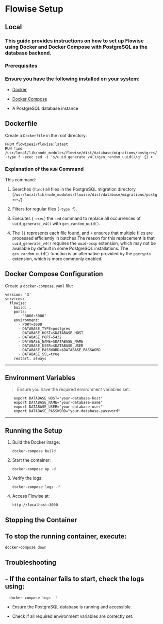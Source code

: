 # Flowise Setup

## Local

### This guide provides instructions on how to set up Flowise using Docker and Docker Compose with PostgreSQL as the database backend.

### Prerequisites

### Ensure you have the following installed on your system:
* [Docker]()

* [Docker Compose]()

* A PostgreSQL database instance

## Dockerfile

Create a `Dockerfile` in the root directory:    
```
FROM flowiseai/flowise:latest
RUN find /usr/local/lib/node_modules/flowise/dist/database/migrations/postgres/ -type f -exec sed -i 's/uuid_generate_v4()/gen_random_uuid()/g' {} +
```
### Explanation of the `RUN` Command

This command:
1) Searches (`find`) all files in the PostgreSQL migration directory (`/usr/local/lib/node_modules/flowise/dist/database/migrations/postgres/`).

2) Filters for regular files (`-type f`).

3) Executes (`-exec`) the `sed` command to replace all occurrences of `uuid_generate_v4()` with `gen_random_uuid()`.

4) The `{}` represents each file found, and `+` ensures that multiple files are processed efficiently in batches.The reason for this replacement is that `uuid_generate_v4()` requires the `uuid-ossp` extension, which may not be available by default in some PostgreSQL installations. The `gen_random_uuid()` function is an alternative provided by the `pgcrypto` extension, which is more commonly enabled.

## Docker Compose Configuration

Create a `docker-compose.yaml` file:    
```
version: '3'
services:
  flowise:
    build: .
    ports:
      - "3000:3000"
    environment:
      - PORT=3000
      - DATABASE_TYPE=postgres
      - DATABASE_HOST=$DATABASE_HOST 
      - DATABASE_PORT=5432
      - DATABASE_NAME=$DATABASE_NAME
      - DATABASE_USER=$DATABASE_USER
      - DATABASE_PASSWORD=$DATABASE_PASSWORD 
      - DATABASE_SSL=true
    restart: always
```
-----------------------

## Environment Variables

> Ensure you have the required environment variables set:    
```
    export DATABASE_HOST="your-database-host"
    export DATABASE_NAME="your-database-name"
    export DATABASE_USER="your-database-user"
    export DATABASE_PASSWORD="your-database-password"
```
-----------------------------------------------------

## Running the Setup

1. Build the Docker image:

       docker-compose build

2. Start the container:

       docker-compose up -d

3. Verify the logs:

       docker-compose logs -f

4. Access Flowise at:

       http://localhost:3000

## Stopping the Container

## To stop the running container, execute:    

    docker-compose down

## Troubleshooting

## - If the container fails to start, check the logs using:

      docker-compose logs -f

- Ensure the PostgreSQL database is running and accessible.

- Check if all required environment variables are correctly set.
